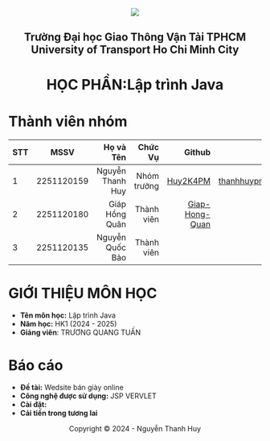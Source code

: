
<!-- Banner -->
<p align="center">
  <a href="https://ut.edu.vn/" title="Trường Đại học Giao Thông Vận Tải TPHCM" style="border: none;">
    <img src="https://i.imgur.com/2HHOsgr.png" alt=" ">
  </a>
</p>
<h2 align="center"><b> Trường Đại học Giao Thông Vận Tải TPHCM <br>  University of Transport Ho Chi Minh City</b></h2>
<h1 align="center"><b> HỌC PHẦN:Lập trình Java</b></h1>

# Thành viên nhóm
| STT    | MSSV          | Họ và Tên              |Chức Vụ    | Github                                                  | Email                   |
| ------ |:-------------:| ----------------------:|----------:|--------------------------------------------------------:|-------------------------:
| 1      |  2251120159   | Nguyễn Thanh Huy       |Nhóm trưởng| [Huy2K4PM](https://github.com/Huy2k4PM)                 | thanhhuypm77@gmail.com  |             
| 2      |  2251120180   | Giáp Hồng Quân         |Thành viên | [Giap-Hong-Quan](https://github.com/Giap-Hong-Quan)     |      |
| 3      |  2251120135   | Nguyễn Quốc Bảo        |Thành viên | [](https://github.com/bao77)                       |      |


# GIỚI THIỆU MÔN HỌC
* **Tên môn học:**  Lập trình Java
* **Năm học:** HK1 (2024 - 2025)
* **Giảng viên**: TRƯƠNG QUANG TUẤN

# Báo cáo
* **Đề tài:** Wedsite bán giày online
* **Công nghệ được sử dụng:** JSP VERVLET
*  **Cài đặt:**
* **Cải tiến trong tương lai**
<!-- Footer -->
<p align='center'>Copyright © 2024 - Nguyễn Thanh Huy</p>

